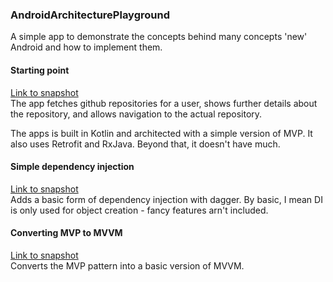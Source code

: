 ### AndroidArchitecturePlayground
A simple app to demonstrate the concepts behind many concepts 'new' Android and how to implement them.

#### Starting point 
[Link to snapshot](https://github.com/enyciaa/AndroidArchitecturePlayground/tree/1.0.0)  
The app fetches github repositories for a user, shows further details about the repository, and allows navigation to the actual repository.

The apps is built in Kotlin and architected with a simple version of MVP. It also uses Retrofit and RxJava. Beyond that, it doesn't have much.

#### Simple dependency injection 
[Link to snapshot](https://github.com/enyciaa/AndroidArchitecturePlayground/tree/1.1.0)  
Adds a basic form of dependency injection with dagger. By basic, I mean DI is only used for object creation - fancy features arn't included.


#### Converting MVP to MVVM 
[Link to snapshot](https://github.com/enyciaa/AndroidArchitecturePlayground/tree/1.1.0)  
Converts the MVP pattern into a basic version of MVVM.
